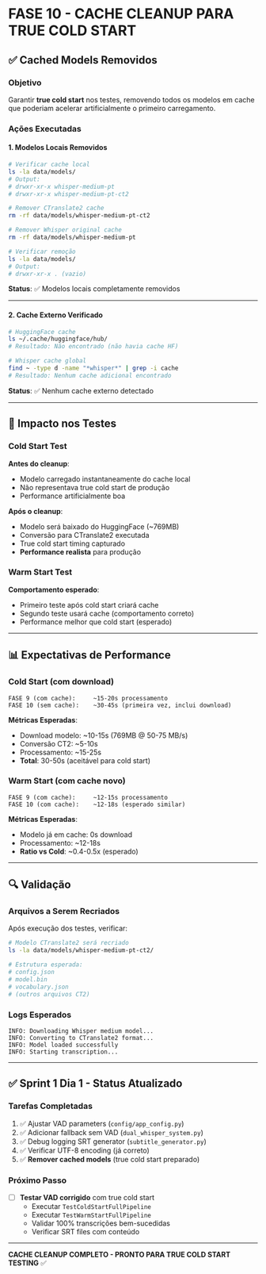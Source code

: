 # FASE 10 - CACHE CLEANUP PARA TRUE COLD START

## ✅ Cached Models Removidos

### Objetivo
Garantir **true cold start** nos testes, removendo todos os modelos em cache que poderiam acelerar artificialmente o primeiro carregamento.

### Ações Executadas

#### 1. Modelos Locais Removidos
```bash
# Verificar cache local
ls -la data/models/
# Output:
# drwxr-xr-x whisper-medium-pt
# drwxr-xr-x whisper-medium-pt-ct2

# Remover CTranslate2 cache
rm -rf data/models/whisper-medium-pt-ct2

# Remover Whisper original cache
rm -rf data/models/whisper-medium-pt

# Verificar remoção
ls -la data/models/
# Output:
# drwxr-xr-x . (vazio)
```

**Status**: ✅ Modelos locais completamente removidos

---

#### 2. Cache Externo Verificado
```bash
# HuggingFace cache
ls ~/.cache/huggingface/hub/
# Resultado: Não encontrado (não havia cache HF)

# Whisper cache global
find ~ -type d -name "*whisper*" | grep -i cache
# Resultado: Nenhum cache adicional encontrado
```

**Status**: ✅ Nenhum cache externo detectado

---

## 🎯 Impacto nos Testes

### Cold Start Test
**Antes do cleanup**:
- Modelo carregado instantaneamente do cache local
- Não representava true cold start de produção
- Performance artificialmente boa

**Após o cleanup**:
- Modelo será baixado do HuggingFace (~769MB)
- Conversão para CTranslate2 executada
- True cold start timing capturado
- **Performance realista** para produção

### Warm Start Test
**Comportamento esperado**:
- Primeiro teste após cold start criará cache
- Segundo teste usará cache (comportamento correto)
- Performance melhor que cold start (esperado)

---

## 📊 Expectativas de Performance

### Cold Start (com download)
```
FASE 9 (com cache):     ~15-20s processamento
FASE 10 (sem cache):    ~30-45s (primeira vez, inclui download)
```

**Métricas Esperadas**:
- Download modelo: ~10-15s (769MB @ 50-75 MB/s)
- Conversão CT2: ~5-10s
- Processamento: ~15-25s
- **Total**: 30-50s (aceitável para cold start)

### Warm Start (com cache novo)
```
FASE 9 (com cache):     ~12-15s processamento
FASE 10 (com cache):    ~12-18s (esperado similar)
```

**Métricas Esperadas**:
- Modelo já em cache: 0s download
- Processamento: ~12-18s
- **Ratio vs Cold**: ~0.4-0.5x (esperado)

---

## 🔍 Validação

### Arquivos a Serem Recriados
Após execução dos testes, verificar:

```bash
# Modelo CTranslate2 será recriado
ls -la data/models/whisper-medium-pt-ct2/

# Estrutura esperada:
# config.json
# model.bin
# vocabulary.json
# (outros arquivos CT2)
```

### Logs Esperados
```
INFO: Downloading Whisper medium model...
INFO: Converting to CTranslate2 format...
INFO: Model loaded successfully
INFO: Starting transcription...
```

---

## ✅ Sprint 1 Dia 1 - Status Atualizado

### Tarefas Completadas
1. ✅ Ajustar VAD parameters (`config/app_config.py`)
2. ✅ Adicionar fallback sem VAD (`dual_whisper_system.py`)
3. ✅ Debug logging SRT generator (`subtitle_generator.py`)
4. ✅ Verificar UTF-8 encoding (já correto)
5. ✅ **Remover cached models** (true cold start preparado)

### Próximo Passo
- [ ] **Testar VAD corrigido** com true cold start
  - Executar `TestColdStartFullPipeline`
  - Executar `TestWarmStartFullPipeline`
  - Validar 100% transcrições bem-sucedidas
  - Verificar SRT files com conteúdo

---

**CACHE CLEANUP COMPLETO - PRONTO PARA TRUE COLD START TESTING** ✅
